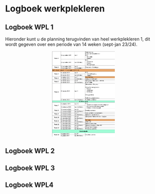 # Logboek werkplekleren

## Logboek WPL 1
Hieronder kunt u de planning terugvinden van heel werkplekleren 1, dit wordt gegeven over een periode van 14 weken (sept-jan 23/24).
<p align="center">
  
  <img alt="weekplanning" src="https://github.com/PXL-Digital-SNE-Werkplekleren/portfolio-ThyrsaEertmansPXL/blob/main/images/WeekplanningWPL1.png" width="40%" >

</p>




## Logboek WPL 2

## Logboek WPL 3

## Logboek WPL4
